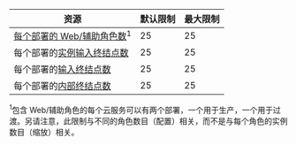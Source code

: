 资源|默认限制|最大限制
---|---|---
[每个部署的 Web/辅助角色数](/documentation/articles/cloud-services-choose-me)<sup>1</sup>|25|25
每个部署的[实例输入终结点数](http://msdn.microsoft.com/library/gg557552.aspx#InstanceInputEndpoint)|25|25
每个部署的[输入终结点数](http://msdn.microsoft.com/library/gg557552.aspx#InputEndpoint)|25|25
每个部署的[内部终结点数](http://msdn.microsoft.com/library/gg557552.aspx#InternalEndpoint)|25|25

<sup>1</sup>包含 Web/辅助角色的每个云服务可以有两个部署，一个用于生产，一个用于过渡。另请注意，此限制与不同的角色数目（配置）相关，而不是与每个角色的实例数目（缩放）相关。

<!---HONumber=Mooncake_0530_2016-->